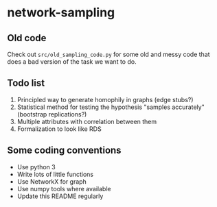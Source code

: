 # network-sampling

## Old code

Check out `src/old_sampling_code.py` for some old and messy code that does a bad version of the task we want to do.

## Todo list

1. Principled way to generate homophily in graphs (edge stubs?)
2. Statistical method for testing the hypothesis "samples accurately" (bootstrap replications?)
3. Multiple attributes with correlation between them
4. Formalization to look like RDS

## Some coding conventions

* Use python 3
* Write lots of little functions
* Use NetworkX for graph
* Use numpy tools where available
* Update this README regularly
